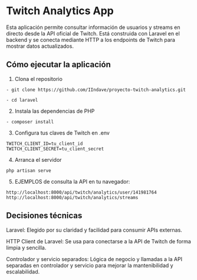 # Twitch Analytics App
Esta aplicación permite consultar información de usuarios y streams en directo desde la API oficial de Twitch. 
Está construida con Laravel en el backend y se conecta mediante HTTP a los endpoints de Twitch para mostrar datos actualizados.


## Cómo ejecutar la aplicación
  1. Clona el repositorio
     
    - git clone https://github.com/IIndave/proyecto-twitch-analytics.git
     
    - cd laravel

  2. Instala las dependencias de PHP
     
    - composer install
  
  3. Configura tus claves de Twitch en .env
     
    TWITCH_CLIENT_ID=tu_client_id
    TWITCH_CLIENT_SECRET=tu_client_secret
  
  4. Arranca el servidor
     
    php artisan serve
  
  5. EJEMPLOS de consulta la API en tu navegador:
     
    http://localhost:8000/api/twitch/analytics/user/141981764
    http://localhost:8000/api/twitch/analytics/streams


## Decisiones técnicas

Laravel: Elegido por su claridad y facilidad para consumir APIs externas.

HTTP Client de Laravel: Se usa para conectarse a la API de Twitch de forma limpia y sencilla.

Controlador y servicio separados: Lógica de negocio y llamadas a la API separadas en controlador y servicio para mejorar la mantenibilidad y escalabilidad.
